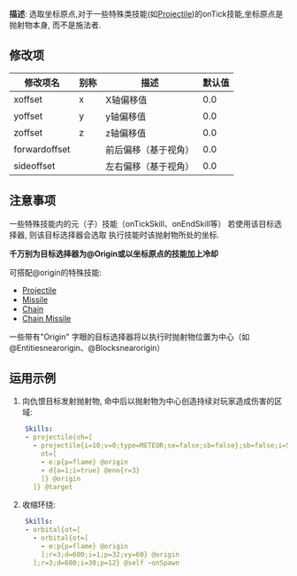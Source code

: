 **描述**: 选取坐标原点,对于一些特殊类技能(如[Projectile](/技能/列表/projectile))的onTick技能,坐标原点是抛射物本身, 而不是施法者.

修改项
-----

| 修改项名 | 别称 | 描述 | 默认值 |
| -------- | ---- | ---- | ------ |
| xoffset | x | X轴偏移值 | 0.0 |
| yoffset | y | y轴偏移值 | 0.0 |
| zoffset | z | z轴偏移值 | 0.0 |
| forwardoffset| | 前后偏移（基于视角） | 0.0 |
| sideoffset| | 左右偏移（基于视角） | 0.0 |

注意事项
--------

一些特殊技能内的元（子）技能（onTickSkill、onEndSkill等）
若使用该目标选择器, 则该目标选择器会选取  执行技能时该抛射物所处的坐标.  

**千万别为目标选择器为@Origin或以坐标原点的技能加上冷却**

可搭配@origin的特殊技能:  
- [Projectile](/技能/列表/Projectile)
- [Missile](/技能/列表/Missile)
- [Chain](/技能/列表/Chain)
- [Chain Missile](/技能/列表/ChainMissile)

一些带有"Origin" 字眼的目标选择器将以执行时抛射物位置为中心（如@Entitiesnearorigin、@Blocksnearorigin）

运用示例
-------

1. 向仇恨目标发射抛射物, 命中后以抛射物为中心创造持续对玩家造成伤害的区域:
```yaml
    Skills:
    - projectile{oh=[
      - projectile{i=10;v=0;type=METEOR;se=false;sb=false};sb=false;i=5;v=7;
        ot=[
        - e:p{p=flame} @origin
        - d{a=1;i=true} @eno{r=3}
        ]} @origin
      ]} @target
```

2. 收缩环绕:
```yaml
    Skills:
    - orbital{ot=[
      - orbital{ot=[
        - e:p{p=flame} @origin
        ];r=3;d=600;i=1;p=32;vy=60} @origin
      ];r=3;d=600;i=30;p=12} @self ~onSpawn
```